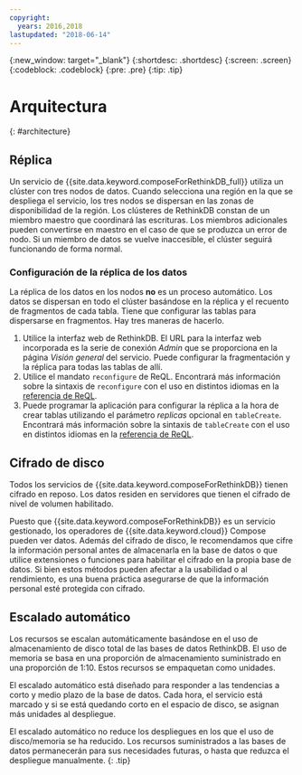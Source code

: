 ```yaml
---
copyright:
  years: 2016,2018
lastupdated: "2018-06-14"
---
```


{:new_window: target="_blank"}
{:shortdesc: .shortdesc}
{:screen: .screen}
{:codeblock: .codeblock}
{:pre: .pre}
{:tip: .tip}

# Arquitectura 
{: #architecture}

## Réplica

Un servicio de {{site.data.keyword.composeForRethinkDB_full}} utiliza un clúster con tres nodos de datos. Cuando selecciona una región en la que se despliega el servicio, los tres nodos se dispersan en las zonas de disponibilidad de la región. Los clústeres de RethinkDB constan de un miembro maestro que coordinará las escrituras.  Los miembros adicionales pueden convertirse en maestro en el caso de que se produzca un error de nodo. Si un miembro de datos se vuelve inaccesible, el clúster seguirá funcionando de forma normal.

### Configuración de la réplica de los datos

La réplica de los datos en los nodos **no** es un proceso automático. Los datos se dispersan en todo el clúster basándose en la réplica y el recuento de fragmentos de cada tabla. Tiene que configurar las tablas para dispersarse en fragmentos. Hay tres maneras de hacerlo.

1. Utilice la interfaz web de RethinkDB. El URL para la interfaz web incorporada es la serie de conexión _Admin_ que se proporciona en la página _Visión general_ del servicio. Puede configurar la fragmentación y la réplica para todas las tablas de allí.
2. Utilice el mandato `reconfigure` de ReQL. Encontrará más información sobre la sintaxis de `reconfigure` con el uso en distintos idiomas en la [referencia de ReQL](https://www.rethinkdb.com/api/javascript/reconfigure/).
3. Puede programar la aplicación para configurar la réplica a la hora de crear tablas utilizando el parámetro _replicas_ opcional en `tableCreate`. Encontrará más información sobre la sintaxis de `tableCreate` con el uso en distintos idiomas en la [referencia de ReQL](https://www.rethinkdb.com/api/javascript/table_create/).

## Cifrado de disco

Todos los servicios de {{site.data.keyword.composeForRethinkDB}} tienen cifrado en reposo. Los datos residen en servidores que tienen el cifrado de nivel de volumen habilitado. 

Puesto que {{site.data.keyword.composeForRethinkDB}} es un servicio gestionado, los operadores de {{site.data.keyword.cloud}} Compose pueden ver datos. Además del cifrado de disco, le recomendamos que cifre la información personal antes de almacenarla en la base de datos o que utilice extensiones o funciones para habilitar el cifrado en la propia base de datos. Si bien estos métodos pueden afectar a la usabilidad o al rendimiento, es una buena práctica asegurarse de que la información personal esté protegida con cifrado.

## Escalado automático

Los recursos se escalan automáticamente basándose en el uso de almacenamiento de disco total de las bases de datos RethinkDB. El uso de memoria se basa en una proporción de almacenamiento suministrado en una proporción de 1:10. Estos recursos se empaquetan como unidades.

El escalado automático está diseñado para responder a las tendencias a corto y medio plazo de la base de datos. Cada hora, el servicio está marcado y si se está quedando corto en el espacio de disco, se asignan más unidades al despliegue.

El escalado automático no reduce los despliegues en los que el uso de disco/memoria se ha reducido. Los recursos suministrados a las bases de datos permanecerán para sus necesidades futuras, o hasta que reduzca el despliegue manualmente.
{: .tip}
